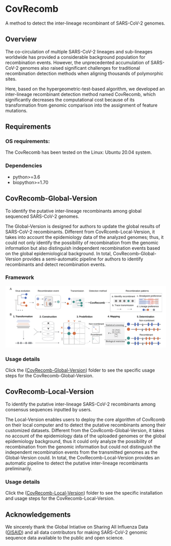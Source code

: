 # CovRecomb
A method to detect the inter-lineage recombinant of SARS-CoV-2 genomes.


## Overview
The co-circulation of multiple SARS-CoV-2 lineages and sub-lineages worldwide has provided a considerable background population for recombination events. However, the unprecedented accumulation of SARS-CoV-2 genomes also raised significant challenges for traditional recombination detection methods when aligning thousands of polymorphic sites.

Here, based on the hypergeometric-test-based algorithm, we developed an inter-lineage recombinant detection method named CovRecomb, which significantly decreases the computational cost because of its transformation from genomic comparison into the assignment of feature mutations.


## Requirements

### OS requirements:
The CovRecomb has been tested on the Linux: Ubuntu 20.04 system.

### Dependencies
  - python>=3.6
  - biopython>=1.70

## CovRecomb-Global-Version
To identify the putative inter-lineage recombinants among global sequenced SARS-CoV-2 genomes.

The Global-Version is designed for authors to update the global results of SARS-CoV-2 recombinants. Different from CovRcomb-Local-Version, it takes into account the epidemiology data of the analyzed genomes; thus, it could not only identify the possibility of recombination from the genomic information but also distinguish independent recombination events based on the global epidemiological background. In total, CovRecomb-Global-Version provides a semi-automatic pipeline for authors to identify recombinants and detect recombination events.


### Framework
<img src="img/framework.png"/>

### Usage details
Click the ([CovRecomb-Global-Version](https://github.com/wuaipinglab/CovRecomb/tree/main/CovRecomb-Global-Version)) folder to see the specific usage steps for the CovRecomb-Global-Version.


## CovRecomb-Local-Version
To identify the putative inter-lineage SARS-CoV-2 recombinants among consensus sequences inputted by users.

The Local-Version enables users to deploy the core algorithm of CovRcomb on their local computer and to detect the putative recombinants among their customized datasets. Different from the CovRcomb-Global-Version, it takes no account of the epidemiology data of the uploaded genomes or the global epidemiology background, thus it could only analyze the possibility of recombination from the genomic information but could not distinguish the independent recombination events from the transmitted genomes as the Global-Version could. In total, the CovRecomb-Local-Version provides an automatic pipeline to detect the putative inter-lineage recombinants preliminarily.

### Usage details
Click the ([CovRecomb-Local-Version](https://github.com/wuaipinglab/CovRecomb/tree/main/CovRecomb-Local-Version)) folder to see the specific installation and usage steps for the CovRecomb-Local-Version.


## Acknowledgements
We sincerely thank the Global Intiative on Sharing All Influenza Data ([GISAID](https://www.gisaid.org/)) and all data contributors for making SARS-CoV-2 genomic sequence data available to the public and open science.
